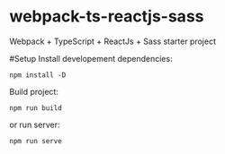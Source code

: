 # webpack-ts-reactjs-sass
Webpack + TypeScript + ReactJs + Sass starter project

#Setup
Install developement dependencies:
```
npm install -D
```

Build project:
```
npm run build
```

or run server:
```
npm run serve
```
